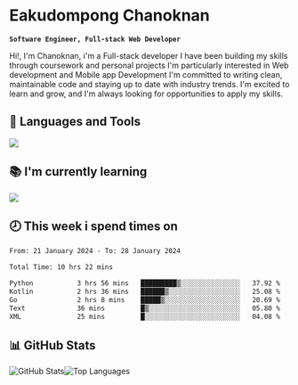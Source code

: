 # Eakudompong Chanoknan

**`Software Engineer, Full-stack Web Developer`**

<p>Hi!, I'm Chanoknan, i'm a Full-stack developer I have been building my skills
through coursework and personal projects I'm particularly interested in Web development
and Mobile app Development I'm committed to writing clean, maintainable
code and staying up to date with industry trends. I'm excited to learn
and grow, and I'm always looking for opportunities to apply my skills.</p>

## 🔧 Languages and Tools

  <a href="https://skillicons.dev">
    <img src="https://skillicons.dev/icons?i=typescript,javascript,html,css,php,java,python,laravel,nodejs,mongodb,react,nextjs,tailwind,mysql,planetscale,postgres,firebase&perline=9" />
  </a>
  
## 📚 I'm currently learning
  <a href="https://skillicons.dev">
    <img src="https://skillicons.dev/icons?i=go,rust,kotlin,androidstudio,graphql,docker,kubernetes,gcp,aws" />
  </a>

## 🕗 This week i spend times on

<!--START_SECTION:waka-->

```txt
From: 21 January 2024 - To: 28 January 2024

Total Time: 10 hrs 22 mins

Python           3 hrs 56 mins   █████████▒░░░░░░░░░░░░░░░   37.92 %
Kotlin           2 hrs 36 mins   ██████▒░░░░░░░░░░░░░░░░░░   25.08 %
Go               2 hrs 8 mins    █████▒░░░░░░░░░░░░░░░░░░░   20.69 %
Text             36 mins         █▒░░░░░░░░░░░░░░░░░░░░░░░   05.80 %
XML              25 mins         █░░░░░░░░░░░░░░░░░░░░░░░░   04.08 %
```

<!--END_SECTION:waka-->

## 📊 GitHub Stats

<p style="display: flex">
  <img alt="GitHub Stats" src="https://github-readme-stats.vercel.app/api?username=EC-9624&show_icons=true&theme=gruvbox&count_private=true"/>
  <img alt="Top Languages" src="https://github-readme-stats.vercel.app/api/top-langs/?username=EC-9624&layout=compact&theme=gruvbox" />  
</p>
